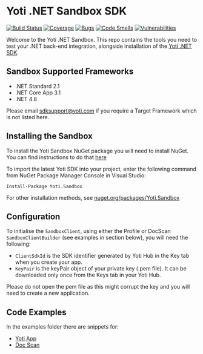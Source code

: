 # Yoti .NET Sandbox SDK

[![Build Status](https://dev.azure.com/yoti/Dotnet%20SDK%20Sandbox/_apis/build/status/getyoti.yoti-dotnet-sdk-sandbox?branchName=master)](https://dev.azure.com/yoti/Dotnet%20SDK%20Sandbox/_build/latest?definitionId=9&branchName=master)
[![Coverage](https://sonarcloud.io/api/project_badges/measure?project=getyoti%3Adotnet-sandbox&metric=coverage)](https://sonarcloud.io/dashboard?id=getyoti%3Adotnet-sandbox)
[![Bugs](https://sonarcloud.io/api/project_badges/measure?project=getyoti%3Adotnet-sandbox&metric=bugs)](https://sonarcloud.io/dashboard?id=getyoti%3Adotnet-sandbox)
[![Code Smells](https://sonarcloud.io/api/project_badges/measure?project=getyoti%3Adotnet-sandbox&metric=code_smells)](https://sonarcloud.io/dashboard?id=getyoti%3Adotnet-sandbox)
[![Vulnerabilities](https://sonarcloud.io/api/project_badges/measure?project=getyoti%3Adotnet-sandbox&metric=vulnerabilities)](https://sonarcloud.io/dashboard?id=getyoti%3Adotnet-sandbox)


Welcome to the Yoti .NET Sandbox. This repo contains the tools you need to test your .NET back-end integration, alongside installation of the [Yoti .NET SDK](https://github.com/getyoti/yoti-dotnet-sdk).

## Sandbox Supported Frameworks
- .NET Standard 2.1
- .NET Core App 3.1
- .NET 4.8

Please email [sdksupport@yoti.com](mailto:sdksupport@yoti.com) if you require a Target Framework which is not listed here.

## Installing the Sandbox

To install the Yoti Sandbox NuGet package you will need to install NuGet. You can find instructions to do that [here](http://docs.nuget.org/ndocs/guides/install-nuget)

To import the latest Yoti SDK into your project, enter the following command from NuGet Package Manager Console in Visual Studio:

```
Install-Package Yoti.Sandbox
```

For other installation methods, see [nuget.org/packages/Yoti.Sandbox](https://www.nuget.org/packages/Yoti.Sandbox)

## Configuration

To initialise the `SandboxClient`, using either the Profile or DocScan `SandboxClientBuilder` (see examples in section below), you will need the following:

* `ClientSdkId` is the SDK identifier generated by Yoti Hub in the Key tab when you create your app. 
* `KeyPair` is the keyPair object of your private key (.pem file). It can be downloaded only once from the Keys tab in your Yoti Hub.

Please do not open the pem file as this might corrupt the key and you will need to create a new application.

## Code Examples

In the examples folder there are snippets for:
- [Yoti App](/Examples/Yoti.Auth.Sandbox.Examples/ProfileSandboxExample.cs)
- [Doc Scan](/Examples/Yoti.Auth.Sandbox.Examples/DocScanSandboxExample.cs)